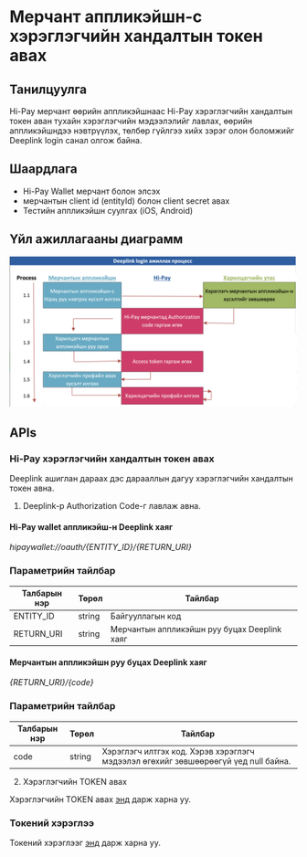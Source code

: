 # Мерчант аппликэйшн-с хэрэглэгчийн хандалтын токен авах

## Танилцуулга

Hi-Pay мерчант өөрийн аппликэйшнаас Hi-Pay хэрэглэгчийн хандалтын токен аван тухайн хэрэглэгчийн мэдээлэлийг лавлах,
өөрийн аппликэйшндээ нэвтрүүлэх, төлбөр гүйлгээ хийх зэрэг олон боломжийг Deeplink login санал олгож байна.

## Шаардлага

- Hi-Pay Wallet мерчант болон элсэх
- мерчантын client id (entityId) болон client secret авах
- Тестийн аппликэйшн суулгах (iOS, Android)

## Үйл ажиллагааны диаграмм

![deeplink-login-process-diagram.png](images/deeplink-login-process-diagram.png)

## APIs

### Hi-Pay хэрэглэгчийн хандалтын токен авах

Deeplink ашиглан дараах дэс дарааллын дагуу хэрэглэгчийн хандалтын токен авна.

1. Deeplink-р Authorization Code-г лавлаж авна.

#### Hi-Pay wallet аппликэйш-н Deeplink хаяг

*hipaywallet://oauth/{ENTITY_ID}/{RETURN_URI}*

### Параметрийн тайлбар

| Талбарын нэр | Төрөл  | Тайлбар                                                             |
| ------------ | ------ | ------------------------------------------------------------------- |
| ENTITY_ID    | string | Байгууллагын код                                                    |
| RETURN_URI   | string | Мерчантын аппликэйшн руу буцах Deeplink хаяг                        |

#### Мерчантын аппликэйшн руу буцах Deeplink хаяг

*{RETURN_URI}/{code}*

### Параметрийн тайлбар

| Талбарын нэр | Төрөл  | Тайлбар                                                           |
| ------------ | ------ | ----------------------------------------------------------------- |
| code  | string | Хэрэглэгч илтгэх код. Хэрэв хэрэглэгч мэдээлэл өгөхийг зөвшөөрөөгүй үед null байна.|


2. Хэрэглэгчийн TOKEN авах

Хэрэглэгчийн TOKEN авах [энд](https://developer.hipay.mn/mini-app#getUserToken) дарж харна уу.


### Токений хэрэглээ

Токений хэрэглээг [энд](https://developer.hipay.mn/token#introductionToken) дарж харна уу.
